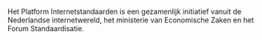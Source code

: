 
Het Platform Internetstandaarden is een gezamenlijk initiatief vanuit de
Nederlandse internetwereld, het ministerie van Economische Zaken en het Forum
Standaardisatie.
